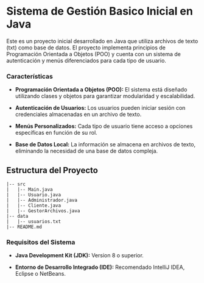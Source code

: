 # Sistema de Gestión Basico Inicial en Java

Este es un proyecto inicial desarrollado en Java que utiliza archivos de texto (txt) como base de datos. El proyecto implementa principios de Programación Orientada a Objetos (POO) y cuenta con un sistema de autenticación y menús diferenciados para cada tipo de usuario.

### Características

- **Programación Orientada a Objetos (POO):** El sistema está diseñado utilizando clases y objetos para garantizar modularidad y escalabilidad.

- **Autenticación de Usuarios:** Los usuarios pueden iniciar sesión con credenciales almacenadas en un archivo de texto.

- **Menús Personalizados:** Cada tipo de usuario tiene acceso a opciones específicas en función de su rol.

- **Base de Datos Local:** La información se almacena en archivos de texto, eliminando la necesidad de una base de datos compleja.

## Estructura del Proyecto

```proyecto-java
|-- src
|   |-- Main.java
|   |-- Usuario.java
|   |-- Administrador.java
|   |-- Cliente.java
|   |-- GestorArchivos.java
|-- data
|   |-- usuarios.txt
|-- README.md
```

### Requisitos del Sistema

- **Java Development Kit (JDK):** Version 8 o superior.

- **Entorno de Desarrollo Integrado (IDE):** Recomendado IntelliJ IDEA, Eclipse o NetBeans.

